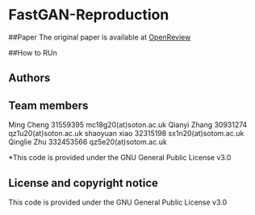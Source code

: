 # FastGAN-Reproduction

##Paper
The original paper is available at [OpenReview](https://openreview.net/forum?id=1Fqg133qRaI)


##How to RUn

## Authors


## Team members
Ming Cheng 31559395 mc18g20(at)soton.ac.uk
Qianyi Zhang 30931274 qz1u20(at)soton.ac.uk
shaoyuan xiao 32315198 sx1n20(at)sotom.ac.uk
Qinglie Zhu 332453566 qz5e20(at)sotom.ac.uk

*This code is provided under the GNU General Public License v3.0
## License and copyright notice
This code is provided under the GNU General Public License v3.0
